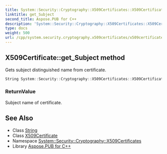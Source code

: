 ```yaml
---
title: System::Security::Cryptography::X509Certificates::X509Certificate::get_Subject method
linktitle: get_Subject
second_title: Aspose.PUB for C++
description: 'System::Security::Cryptography::X509Certificates::X509Certificate::get_Subject method. Gets subject distinguished name from certificate in C++.'
type: docs
weight: 500
url: /cpp/system.security.cryptography.x509certificates/x509certificate/get_subject/
---
```

## X509Certificate::get_Subject method


Gets subject distinguished name from certificate.

```cpp
String System::Security::Cryptography::X509Certificates::X509Certificate::get_Subject() const
```


### ReturnValue

Subject name of certificate.

## See Also

* Class [String](../../../system/string/)
* Class [X509Certificate](../)
* Namespace [System::Security::Cryptography::X509Certificates](../../)
* Library [Aspose.PUB for C++](../../../)
